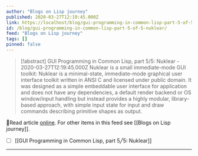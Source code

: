 ```yaml
---
author: "Blogs on Lisp journey"
published: 2020-03-27T12:19:45.000Z
link: https://localhost/blog/gui-programming-in-common-lisp-part-5-of-5-nuklear/
id: /blog/gui-programming-in-common-lisp-part-5-of-5-nuklear/
feed: "Blogs on Lisp journey"
tags: []
pinned: false
---
```

> [!abstract] GUI Programming in Common Lisp, part 5/5: Nuklear - 2020-03-27T12:19:45.000Z
> Nuklear is a small immediate-mode GUI toolkit: Nuklear is a minimal-state, immediate-mode graphical user interface toolkit written in ANSI C and licensed under public domain. It was designed as a simple embeddable user interface for application and does not have any dependencies, a default render backend or OS window/input handling but instead provides a highly modular, library-based approach, with simple input state for input and draw commands describing primitive shapes as output.

🔗Read article [online](https://localhost/blog/gui-programming-in-common-lisp-part-5-of-5-nuklear/). For other items in this feed see [[Blogs on Lisp journey]].

- [ ] [[GUI Programming in Common Lisp, part 5╱5꞉ Nuklear]]
- - -

